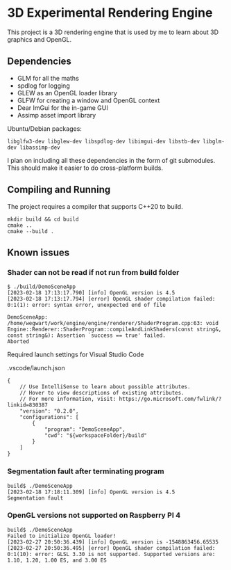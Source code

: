 # 3D Experimental Rendering Engine

This project is a 3D rendering engine that is used by me to learn
about 3D graphics and OpenGL.

## Dependencies

* GLM for all the maths
* spdlog for logging
* GLEW as an OpenGL loader library
* GLFW for creating a window and OpenGL context
* Dear ImGui for the in-game GUI
* Assimp asset import library

Ubuntu/Debian packages:

`libglfw3-dev libglew-dev libspdlog-dev libimgui-dev libstb-dev libglm-dev libassimp-dev`

I plan on including all these dependencies in the form of git
submodules. This should make it easier to do cross-platform builds.

## Compiling and Running

The project requires a compiler that supports C++20 to build.

```shell
mkdir build && cd build
cmake ..
cmake --build .
```

## Known issues

### Shader can not be read if not run from build folder

```
$ ./build/DemoSceneApp
[2023-02-18 17:13:17.790] [info] OpenGL version is 4.5
[2023-02-18 17:13:17.794] [error] OpenGL shader compilation failed: 0:1(1): error: syntax error, unexpected end of file

DemoSceneApp: /home/wegwart/work/engine/engine/renderer/ShaderProgram.cpp:63: void Engine::Renderer::ShaderProgram::compileAndLinkShaders(const string&, const string&): Assertion `success == true' failed.
Aborted
```

Required launch settings for Visual Studio Code

.vscode/launch.json
```
{
    // Use IntelliSense to learn about possible attributes.
    // Hover to view descriptions of existing attributes.
    // For more information, visit: https://go.microsoft.com/fwlink/?linkid=830387
    "version": "0.2.0",
    "configurations": [
        {
            "program": "DemoSceneApp",
            "cwd": "${workspaceFolder}/build"
        }
    ]
}
```

### Segmentation fault after terminating program

```
build$ ./DemoSceneApp
[2023-02-18 17:18:11.309] [info] OpenGL version is 4.5
Segmentation fault
```

### OpenGL versions not supported on Raspberry PI 4 

```
build$ ./DemoSceneApp 
Failed to initialize OpenGL loader!
[2023-02-27 20:50:36.439] [info] OpenGL version is -1548863456.65535
[2023-02-27 20:50:36.495] [error] OpenGL shader compilation failed: 0:1(10): error: GLSL 3.30 is not supported. Supported versions are: 1.10, 1.20, 1.00 ES, and 3.00 ES
```

